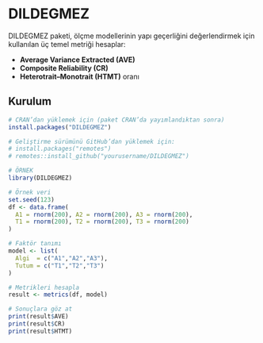 # DILDEGMEZ

DILDEGMEZ paketi, ölçme modellerinin yapı geçerliğini değerlendirmek için  
kullanılan üç temel metriği hesaplar:

- **Average Variance Extracted (AVE)**
- **Composite Reliability (CR)**
- **Heterotrait–Monotrait (HTMT)** oranı

## Kurulum

```r
# CRAN’dan yüklemek için (paket CRAN’da yayımlandıktan sonra)
install.packages("DILDEGMEZ")

# Geliştirme sürümünü GitHub’dan yüklemek için:
# install.packages("remotes")
# remotes::install_github("yourusername/DILDEGMEZ")

# ÖRNEK
library(DILDEGMEZ)

# Örnek veri
set.seed(123)
df <- data.frame(
  A1 = rnorm(200), A2 = rnorm(200), A3 = rnorm(200),
  T1 = rnorm(200), T2 = rnorm(200), T3 = rnorm(200)
)

# Faktör tanımı
model <- list(
  Algi  = c("A1","A2","A3"),
  Tutum = c("T1","T2","T3")
)

# Metrikleri hesapla
result <- metrics(df, model)

# Sonuçlara göz at
print(result$AVE)
print(result$CR)
print(result$HTMT)
